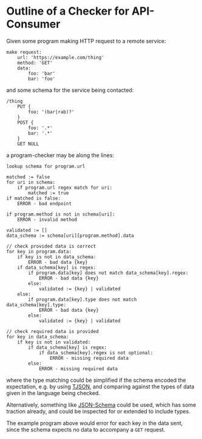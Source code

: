 Outline of a Checker for API-Consumer
=====================================

Given some program making HTTP request to a remote service:

``` {#program}
make request:
    url: 'https://example.com/thing'
    method: 'GET'
    data:
        foo: 'bar'
        bar: 'foo'
```

and some schema for the service being contacted:

``` {#schema}
/thing
    PUT {
        foo: '(bar|rab)?'
    }
    POST {
        foo: '.*'
        bar: '.*'
    }
    GET NULL
```

a program-checker may be along the lines:

``` {#checker}
lookup schema for program.url

matched := false
for uri in schema:
    if program.url regex match for uri:
        matched := true
if matched is false:
    ERROR - bad endpoint

if program.method is not in schema[uri]:
    ERROR - invalid method

validated := []
data_schema := schema[uri][program.method].data

// check provided data is correct
for key in program.data:
    if key is not in data_schema:
        ERROR - bad data {key}
    if data_schema[key] is regex:
        if program.data[key] does not match data_schema[key].regex:
            ERROR - bad data {key}
        else:
            validated := {key} | validated
    else:
        if program.data[key].type does not match data_schema[key].type:
            ERROR - bad data {key}
        else:
            validated := {key} | validated

// check required data is provided
for key in data_schema:
    if key is not in validated:
        if data_schema[key] is regex:
            if data_schema[key].regex is not optional:
                ERROR - missing required data
        else:
            ERROR - missing required data
```

where the type matching could be simplified if the schema encoded the
expectation, e.g. by using
[TJSON](https://tonyarcieri.com/introducing-tjson-a-stricter-typed-form-of-json),
and comparing against the types of data given in the language being checked.

Alternatively, something like [JSON-Schema](https://json-schema.org/) could be
used, which has some traction already, and could be inspected for or extended to
include types.

The example program above would error for each key in the data sent, since the
schema expects no data to accompany a `GET` request.
